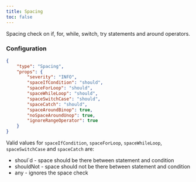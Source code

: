```yaml
---
title: Spacing
toc: false
---
```


Spacing check on if, for, while, switch, try statements and around operators.

### Configuration

```json
{
    "type": "Spacing",
    "props": {
        "severity": "INFO",
        "spaceIfCondition": "should",
        "spaceForLoop": "should",
        "spaceWhileLoop": "should",
        "spaceSwitchCase": "should",
        "spaceCatch": "should",
        "spaceAroundBinop": true,
        "noSpaceAroundUnop": true,
        "ignoreRangeOperator": true
    }
}
```

Valid values for `spaceIfCondition`, `spaceForLoop`, `spaceWhileLoop`, `spaceSwitchCase` and `spaceCatch` are:

- shoul`d - space should be there between statement and condition
- shouldNot - space should not be there between statement and condition
- any - ignores the space check
